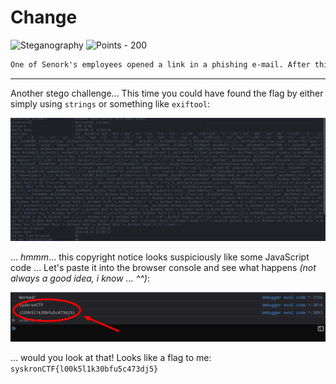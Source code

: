 # Change

![Steganography](https://img.shields.io/badge/Steganography--ffec00?style=for-the-badge) ![Points - 200](https://img.shields.io/badge/Points-200-9cf?style=for-the-badge)

```txt
One of Senork's employees opened a link in a phishing e-mail. After this, strange things happened. But this is likely related to the attached image. I have to check it.
```

---

Another stego challenge... This time you could have found the flag by either simply using `strings` or something like `exiftool`:

![copyright](./copyright.png)

... _hmmm_... this copyright notice looks suspiciously like some JavaScript code ... Let's paste it into the browser console and see what happens _(not always a good idea, i know ... ^^)_:

![js](./js.png)

... would you look at that! Looks like a flag to me: `syskronCTF{l00k5l1k30bfu5c473dj5}`

